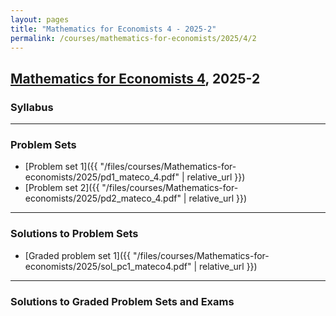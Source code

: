 ```yaml
---
layout: pages
title: "Mathematics for Economists 4 - 2025-2"
permalink: /courses/mathematics-for-economists/2025/4/2
---
```


## [Mathematics for Economists 4](https://facultad.pucp.edu.pe/ciencias-sociales/cursos/matematicas-para-economistas/), 2025-2

### Syllabus 

---

### Problem Sets
- [Problem set 1]({{ "/files/courses/Mathematics-for-economists/2025/pd1_mateco_4.pdf" | relative_url }})
- [Problem set 2]({{ "/files/courses/Mathematics-for-economists/2025/pd2_mateco_4.pdf" | relative_url }})

---

### Solutions to Problem Sets
- [Graded problem set 1]({{ "/files/courses/Mathematics-for-economists/2025/sol_pc1_mateco4.pdf" | relative_url }})

---

### Solutions to Graded Problem Sets and Exams



